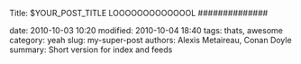 Title: $YOUR_POST_TITLE
LOOOOOOOOOOOOOL
##############

date: 2010-10-03 10:20
modified: 2010-10-04 18:40
tags: thats, awesome
category: yeah
slug: my-super-post
authors: Alexis Metaireau, Conan Doyle
summary: Short version for index and feeds
